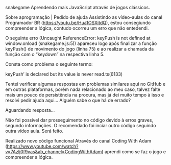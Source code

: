 snakegame
Aprendendo mais JavaScript através de jogos clássicos.

Sobre aprogramação | Pedido de ajuda
Assistindo as vídeo-aulas do canal Programador BR (https://youtu.be/Hua1OSXitdQ), estou consegiundo compreender a lógica, contudo ocorreu um erro que não entedendi.

O seguinte erro (Uncaught ReferenceError: keyPush is not defined at window.onload (snakegame.js:5)) apareceu logo após finalizar a função keyPush() de movimento do jogo (linha 75) e ao realizar a chamada da função com o “keydown” na respectiva linha 5.

Consta como problema o seguinte termo:

keyPush’ is declared but its value is never read.ts(6133)

Tentei verificar algumas respostas em problemas similares aqui no GitHub e em outras plataformas, porém nada relacionado ao meu caso, talvez falte mais um pouco de persistência na procura, mas já dei muito tempo à isso e resolvi pedir ajuda aqui… Alguém sabe o que há de errado?

Aguardando resposta…

Não foi possível dar prosseguimento no código devido à erros graves, segundo informações. O recomendado foi inciar outro código seguindo outra vídeo aula. Será feito.

Realizado novo código funcional
Através do canal Coding With Adam (https://www.youtube.com/watch?v=7Azlj0f9vas&ab_channel=CodingWithAdam) aprendi como se faz o jogo e compreender a lógica.
